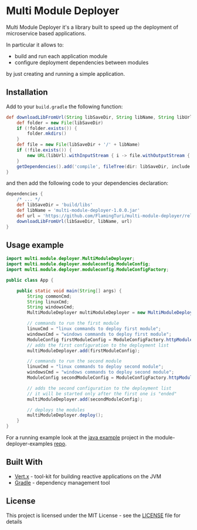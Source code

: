 # Multi Module Deployer

Multi Module Deployer it's a library built to speed up the deployment of microservice based applications.

In particular it allows to:
- build and run each application module
- configure deployment dependencies between modules

by just creating and running a simple application.

## Installation

Add to your `build.gradle` the following function:

```gradle
def downloadLibFromUrl(String libSaveDir, String libName, String libUrl) {
    def folder = new File(libSaveDir)
    if (!folder.exists()) {
        folder.mkdirs()
    }
    def file = new File(libSaveDir + '/' + libName)
    if (!file.exists()) {
        new URL(libUrl).withInputStream { i -> file.withOutputStream { it << i } }
    }
    getDependencies().add('compile', fileTree(dir: libSaveDir, include: libName))
}
```

and then add the following code to your dependencies declaration:

```gradle
dependencies {
    /* ... */
    def libSaveDir = 'build/libs'
    def libName = 'multi-module-deployer-1.0.0.jar'
    def url = 'https://github.com/FlamingTuri/multi-module-deployer/releases/download/1.0.0/multi-module-deployer-1.0.0.jar'
    downloadLibFromUrl(libSaveDir, libName, url)
}
```

## Usage example

```java
import multi.module.deployer.MultiModuleDeployer;
import multi.module.deployer.moduleconfig.ModuleConfig;
import multi.module.deployer.moduleconfig.ModuleConfigFactory;

public class App {

    public static void main(String[] args) {
        String commonCmd;
        String linuxCmd;
        String windowsCmd;
        MultiModuleDeployer multiModuleDeployer = new MultiModuleDeployer();

        // commands to run the first module
        linuxCmd = "linux commands to deploy first module";
        windowsCmd = "windows commands to deploy first module";
        ModuleConfig firstModuleConfig = ModuleConfigFactory.httpModuleConfig(linuxCmd, windowsCmd, 8080, "localhost", "/api/...");
        // adds the first configuration to the deployment list
        multiModuleDeployer.add(firstModuleConfig);

        // commands to run the second module
        linuxCmd = "linux commands to deploy second module";
        windowsCmd = "windows commands to deploy second module";
        ModuleConfig secondModuleConfig = ModuleConfigFactory.httpModuleConfig(linuxCmd, windowsCmd, 3000, "localhost", "/api/...");

        // adds the second configuration to the deployment list
        // it will be started only after the first one is "ended"
        multiModuleDeployer.add(secondModuleConfig);

        // deploys the modules
        multiModuleDeployer.deploy();
    }
}
```

For a running example look at the [java example](https://github.com/FlamingTuri/module-deployer-examples/tree/master/module-deployer-java-example) project
 in the module-deployer-examples [repo](https://github.com/FlamingTuri/module-deployer-examples).

## Built With

* [Vert.x](https://vertx.io/) - tool-kit for building reactive applications on the JVM
* [Gradle](https://gradle.org/) - dependency management tool

## License

This project is licensed under the MIT License - see the [LICENSE](LICENSE) file for details
